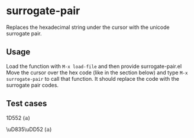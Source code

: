 # surrogate-pair

Replaces the hexadecimal string under the cursor with the unicode surrogate pair.

## Usage

Load the function with `M-x load-file` and then provide surrogate-pair.el
Move the cursor over the hex code (like in the section below) and type 
`M-x surrogate-pair` to call that function. It should replace the code with
the surrogate pair codes.

## Test cases
  1D552 (&aopf;)
  
  \uD835\uDD52 (&aopf;)
